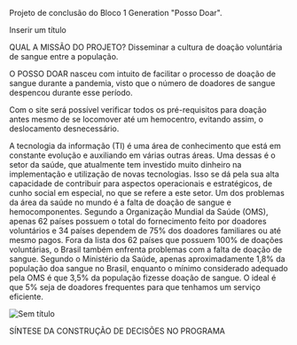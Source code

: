 Projeto de conclusão do Bloco 1 Generation "Posso Doar".

Inserir um título




QUAL A MISSÃO DO PROJETO?
Disseminar a cultura de doação voluntária de sangue entre a população.

O POSSO DOAR nasceu com intuito de facilitar o processo de doação de sangue durante a pandemia, visto que o número de doadores de sangue despencou durante esse período.

Com o site será possível verificar todos os pré-requisitos para doação antes mesmo de se locomover até um hemocentro, evitando assim, o deslocamento desnecessário.

A tecnologia da informação (TI) é uma área de conhecimento que está em constante evolução e auxiliando em várias outras áreas. Uma dessas é o setor da saúde, que atualmente tem investido muito dinheiro na implementação e utilização de novas tecnologias. Isso se dá pela sua alta capacidade de contribuir para aspectos operacionais e estratégicos, de cunho social em especial, no que se refere a este setor. Um dos problemas da área da saúde no mundo é a falta de doação de sangue e hemocomponentes. Segundo a Organização Mundial da Saúde (OMS), apenas 62 países possuem o total do fornecimento feito por doadores voluntários e 34 países dependem de 75% dos doadores familiares ou até mesmo pagos. Fora da lista dos 62 países que possuem 100% de doações voluntárias, o Brasil também enfrenta problemas com a falta de doação de sangue. Segundo o Ministério da Saúde, apenas aproximadamente 1,8% da população doa sangue no Brasil, enquanto o mínimo considerado adequado pela OMS é que 3,5% da população fizesse doação de sangue. O ideal é que 5% seja de doadores frequentes para que tenhamos um serviço eficiente.

![Sem título](https://user-images.githubusercontent.com/88368798/137806320-37b25cd2-db16-41b5-a662-ceba4d9b2e50.jpg)





SÍNTESE DA CONSTRUÇÃO DE DECISÕES NO PROGRAMA
